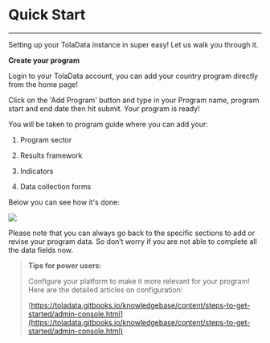 # **Quick Start**

---

Setting up your TolaData instance in super easy! Let us walk you through it.

**Create your program**

Login to your TolaData account, you can add your country program directly from the home page!

Click on the 'Add Program' button and type in your Program name, program start and end date then hit submit. Your program is ready!

You will be taken to program guide where you can add your:

1. Program sector

2. Results framework

3. Indicators

4. Data collection forms

Below you can see how it's done:

![](https://lh5.googleusercontent.com/zCVkProukpBUiQR5kgu7jc4bajRu6T1wLunQcXlVPcWdf-hqx5SBjjGrI8oMwjyTawWIaUghBFskvsUOX73hT2VKBDBPNRUOJD4kRG5pCbpjLpnIyuApPWPafMw-7CtPEGV-lFnJ)

Please note that you can always go back to the specific sections to add or revise your program data. So don’t worry if you are not able to complete all the data fields now.

> **Tips for power users:**
>
> Configure your platform to make it more relevant for your program! Here are the detailed articles on configuration:
>
> [https://toladata.gitbooks.io/knowledgebase/content/steps-to-get-started/admin-console.html](https://toladata.gitbooks.io/knowledgebase/content/steps-to-get-started/admin-console.html)



